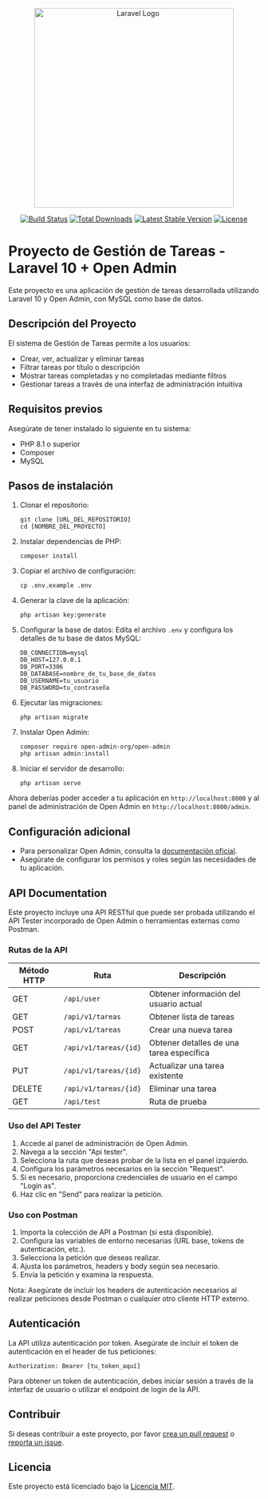 <p align="center"><a href="https://laravel.com" target="_blank"><img src="https://raw.githubusercontent.com/laravel/art/master/logo-lockup/5%20SVG/2%20CMYK/1%20Full%20Color/laravel-logolockup-cmyk-red.svg" width="400" alt="Laravel Logo"></a></p>

<p align="center">
<a href="https://github.com/laravel/framework/actions"><img src="https://github.com/laravel/framework/workflows/tests/badge.svg" alt="Build Status"></a>
<a href="https://packagist.org/packages/laravel/framework"><img src="https://img.shields.io/packagist/dt/laravel/framework" alt="Total Downloads"></a>
<a href="https://packagist.org/packages/laravel/framework"><img src="https://img.shields.io/packagist/v/laravel/framework" alt="Latest Stable Version"></a>
<a href="https://packagist.org/packages/laravel/framework"><img src="https://img.shields.io/packagist/l/laravel/framework" alt="License"></a>
</p>

# Proyecto de Gestión de Tareas - Laravel 10 + Open Admin

Este proyecto es una aplicación de gestión de tareas desarrollada utilizando Laravel 10 y Open Admin, con MySQL como base de datos.

## Descripción del Proyecto

El sistema de Gestión de Tareas permite a los usuarios:
- Crear, ver, actualizar y eliminar tareas
- Filtrar tareas por título o descripción
- Mostrar tareas completadas y no completadas mediante filtros
- Gestionar tareas a través de una interfaz de administración intuitiva

## Requisitos previos

Asegúrate de tener instalado lo siguiente en tu sistema:

- PHP 8.1 o superior
- Composer
- MySQL

## Pasos de instalación

1. Clonar el repositorio:
   ```
   git clone [URL_DEL_REPOSITORIO]
   cd [NOMBRE_DEL_PROYECTO]
   ```

2. Instalar dependencias de PHP:
   ```
   composer install
   ```

3. Copiar el archivo de configuración:
   ```
   cp .env.example .env
   ```

4. Generar la clave de la aplicación:
   ```
   php artisan key:generate
   ```

5. Configurar la base de datos:
   Edita el archivo `.env` y configura los detalles de tu base de datos MySQL:
   ```
   DB_CONNECTION=mysql
   DB_HOST=127.0.0.1
   DB_PORT=3306
   DB_DATABASE=nombre_de_tu_base_de_datos
   DB_USERNAME=tu_usuario
   DB_PASSWORD=tu_contraseña
   ```

6. Ejecutar las migraciones:
   ```
   php artisan migrate
   ```

7. Instalar Open Admin:
   ```
   composer require open-admin-org/open-admin
   php artisan admin:install
   ```

8. Iniciar el servidor de desarrollo:
   ```
   php artisan serve
   ```

Ahora deberías poder acceder a tu aplicación en `http://localhost:8000` y al panel de administración de Open Admin en `http://localhost:8000/admin`.

## Configuración adicional

- Para personalizar Open Admin, consulta la [documentación oficial](https://open-admin.org/).
- Asegúrate de configurar los permisos y roles según las necesidades de tu aplicación.

## API Documentation

Este proyecto incluye una API RESTful que puede ser probada utilizando el API Tester incorporado de Open Admin o herramientas externas como Postman.

### Rutas de la API

| Método HTTP | Ruta                | Descripción                           |
|-------------|---------------------|---------------------------------------|
| GET         | `/api/user`         | Obtener información del usuario actual|
| GET         | `/api/v1/tareas`    | Obtener lista de tareas               |
| POST        | `/api/v1/tareas`    | Crear una nueva tarea                 |
| GET         | `/api/v1/tareas/{id}`| Obtener detalles de una tarea específica |
| PUT         | `/api/v1/tareas/{id}`| Actualizar una tarea existente        |
| DELETE      | `/api/v1/tareas/{id}`| Eliminar una tarea                    |
| GET         | `/api/test`         | Ruta de prueba                        |

### Uso del API Tester

1. Accede al panel de administración de Open Admin.
2. Navega a la sección "Api tester".
3. Selecciona la ruta que deseas probar de la lista en el panel izquierdo.
4. Configura los parámetros necesarios en la sección "Request".
5. Si es necesario, proporciona credenciales de usuario en el campo "Login as".
6. Haz clic en "Send" para realizar la petición.

### Uso con Postman

1. Importa la colección de API a Postman (si está disponible).
2. Configura las variables de entorno necesarias (URL base, tokens de autenticación, etc.).
3. Selecciona la petición que deseas realizar.
4. Ajusta los parámetros, headers y body según sea necesario.
5. Envía la petición y examina la respuesta.

Nota: Asegúrate de incluir los headers de autenticación necesarios al realizar peticiones desde Postman o cualquier otro cliente HTTP externo.

## Autenticación

La API utiliza autenticación por token. Asegúrate de incluir el token de autenticación en el header de tus peticiones:

```
Authorization: Bearer [tu_token_aquí]
```

Para obtener un token de autenticación, debes iniciar sesión a través de la interfaz de usuario o utilizar el endpoint de login de la API.

## Contribuir

Si deseas contribuir a este proyecto, por favor [crea un pull request](URL_DEL_REPOSITORIO/pulls) o [reporta un issue](URL_DEL_REPOSITORIO/issues).

## Licencia

Este proyecto está licenciado bajo la [Licencia MIT](https://opensource.org/licenses/MIT).
